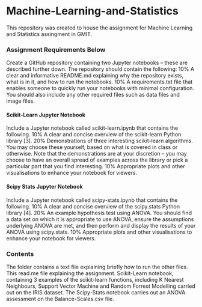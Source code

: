 # Machine-Learning-and-Statistics

This repository was created to house the assignment for Machine Learning and Statistics assingment in GMIT.

### Assignment Requirements Below

Create a GitHub repository containing two Jupyter notebooks – these are described
further down. The repository should contain the following:
10% A clear and informative README.md explaining why the repository exists, what is
in it, and how to run the notebooks.
10% A requirements.txt file that enables someone to quickly run your notebooks
with minimal configuration. You should also include any other required files such
as data files and image files.

#### Scikit-Learn Jupyter Notebook
Include a Jupyter notebook called scikit-learn.ipynb that contains the following.
10% A clear and concise overview of the scikit-learn Python library [3].
20% Demonstrations of three interesting scikit-learn algorithms. You may choose
these yourself, based on what is covered in class or otherwise. Note that the
demonstrations are at your discretion – you may choose to have an overall spread
of examples across the library or pick a particular part that you find interesting.
10% Appropriate plots and other visualisations to enhance your notebook for viewers.

#### Scipy Stats Jupyter Notebook
Include a Jupyter notebook called scipy-stats.ipynb that contains the following.
10% A clear and concise overview of the scipy.stats Python library [4].
20% An example hypothesis test using ANOVA. You should find a data set on which
it is appropriate to use ANOVA, ensure the assumptions underlying ANOVA are
met, and then perform and display the results of your ANOVA using scipy.stats.
10% Appropriate plots and other visualisations to enhance your notebook for viewers.

### Contents
The folder contains a text file explaining briefly how to run the other files.
This read.me file explaining the assignment.
Scikit-Learn notebook, containing 3 examples of the scikit-learn functions, including K Nearest Neighbours,
Support Vector Machine and Random Forrest Modelling carried out on the IRIS dataset.
The Scipy-Stats notebook carries out an ANOVA assessment on the Balance-Scales.csv file.
